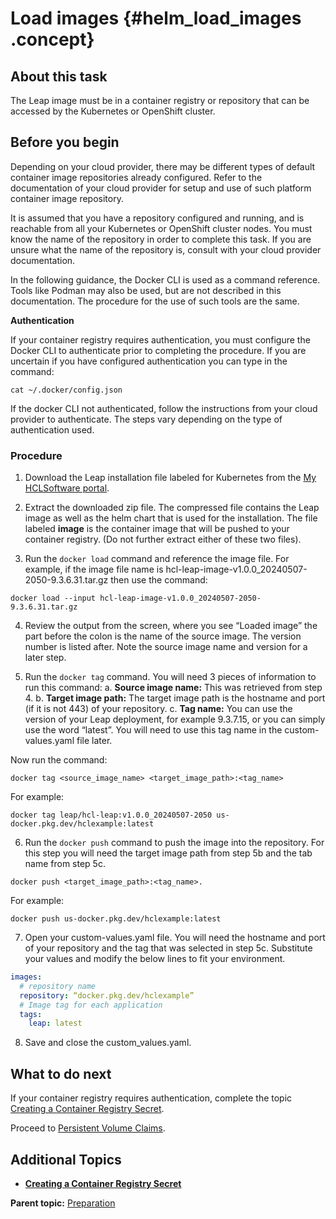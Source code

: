 # Load images {#helm_load_images .concept}

## About this task

The Leap image must be in a container registry or repository that can be accessed by the Kubernetes or OpenShift cluster. 

## Before you begin

Depending on your cloud provider, there may be different types of default container image repositories already configured. Refer to the documentation of your cloud provider for setup and use of such platform container image repository.

It is assumed that you have a repository configured and running, and is reachable from all your Kubernetes or OpenShift cluster nodes. You must know the name of the repository in order to complete this task. If you are unsure what the name of the repository is, consult with your cloud provider documentation.

In the following guidance, the Docker CLI is used as a command reference. Tools like Podman may also be used, but are not described in this documentation. The procedure for the use of such tools are the same.

**Authentication**

If your container registry requires authentication, you must configure the Docker CLI to authenticate prior to completing the procedure. If you are uncertain if you have configured authentication you can type in the command:
```
cat ~/.docker/config.json
```

If the docker CLI not authenticated, follow the instructions from your cloud provider to authenticate. The steps vary depending on the type of authentication used.


### Procedure

1. Download the Leap installation file labeled for Kubernetes from the [My HCLSoftware portal](https://support.hcltechsw.com/csm?id=kb_article&sysparm_article=KB0109011). 

2. Extract the downloaded zip file. The compressed file contains the Leap image as well as the helm chart that is used for the installation. The file labeled **image** is the container image that will be pushed to your container registry. (Do not further extract either of these two files).

3. Run the ```docker load``` command and reference the image file. For example, if the image file name is hcl-leap-image-v1.0.0_20240507-2050-9.3.6.31.tar.gz then use the command:
```
docker load --input hcl-leap-image-v1.0.0_20240507-2050-9.3.6.31.tar.gz
```

4. Review the output from the screen, where you see “Loaded image” the part before the colon is the name of the source image. The version number is listed after. Note the source image name and version for a later step.

5. Run the ```docker tag``` command. You will need 3 pieces of information to run this command:
  a. **Source image name:**  This was retrieved from step 4.
  b. **Target image path:** The target image path is the hostname and port (if it is not 443) of your repository.
  c. **Tag name:** You can use the version of your Leap deployment, for example 9.3.7.15, or you can simply use the word “latest”. You will need to use this tag name in the custom-values.yaml file later.


Now run the command:
```
docker tag <source_image_name> <target_image_path>:<tag_name>
```

For example:
```
docker tag leap/hcl-leap:v1.0.0_20240507-2050 us-docker.pkg.dev/hclexample:latest
```

6. Run the ```docker push``` command to push the image into the repository. For this step you will need the target image path from step 5b and the tab name from step 5c.
```
docker push <target_image_path>:<tag_name>.
```

For example:
```
docker push us-docker.pkg.dev/hclexample:latest
```

7. Open your custom-values.yaml file.  You will need the hostname and port of your repository and the tag that was selected in step 5c. Substitute your values and modify the below lines to fit your environment.

```yaml
images: 
  # repository name
  repository: “docker.pkg.dev/hclexample”
  # Image tag for each application 
  tags: 
    leap: latest
```

8. Save and close the custom_values.yaml.

## What to do next

If your container registry requires authentication, complete the topic [Creating a Container Registry Secret](helm_container_registry_secret.md).

Proceed to [Persistent Volume Claims](helm_persistent_volume.md).

## Additional Topics

-   **[Creating a Container Registry Secret](helm_container_registry_secret.md)**

**Parent topic:** [Preparation](helm_preparation.md)

